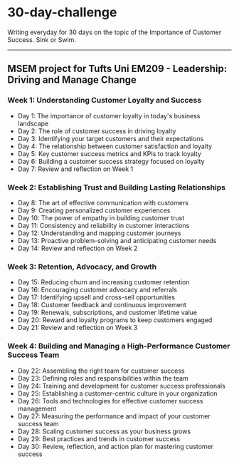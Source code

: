 # 30-day-challenge

Writing everyday for 30 days on the topic of the Importance of Customer Success. Sink or Swim.

---

## MSEM project for Tufts Uni EM209 - Leadership: Driving and Manage Change 

### Week 1: Understanding Customer Loyalty and Success
-   Day 1: The importance of customer loyalty in today's business landscape
-   Day 2: The role of customer success in driving loyalty
-   Day 3: Identifying your target customers and their expectations
-   Day 4: The relationship between customer satisfaction and loyalty
-   Day 5: Key customer success metrics and KPIs to track loyalty
-   Day 6: Building a customer success strategy focused on loyalty
-   Day 7: Review and reflection on Week 1

### Week 2: Establishing Trust and Building Lasting Relationships
-   Day 8: The art of effective communication with customers
-   Day 9: Creating personalized customer experiences
-   Day 10: The power of empathy in building customer trust
-   Day 11: Consistency and reliability in customer interactions
-   Day 12: Understanding and mapping customer journeys
-   Day 13: Proactive problem-solving and anticipating customer needs
-   Day 14: Review and reflection on Week 2

### Week 3: Retention, Advocacy, and Growth
-   Day 15: Reducing churn and increasing customer retention
-   Day 16: Encouraging customer advocacy and referrals
-   Day 17: Identifying upsell and cross-sell opportunities
-   Day 18: Customer feedback and continuous improvement
-   Day 19: Renewals, subscriptions, and customer lifetime value
-   Day 20: Reward and loyalty programs to keep customers engaged
-   Day 21: Review and reflection on Week 3

### Week 4: Building and Managing a High-Performance Customer Success Team
-   Day 22: Assembling the right team for customer success
-   Day 23: Defining roles and responsibilities within the team
-   Day 24: Training and development for customer success professionals
-   Day 25: Establishing a customer-centric culture in your organization
-   Day 26: Tools and technologies for effective customer success management
-   Day 27: Measuring the performance and impact of your customer success team
-   Day 28: Scaling customer success as your business grows
-   Day 29: Best practices and trends in customer success
-   Day 30: Review, reflection, and action plan for mastering customer success
